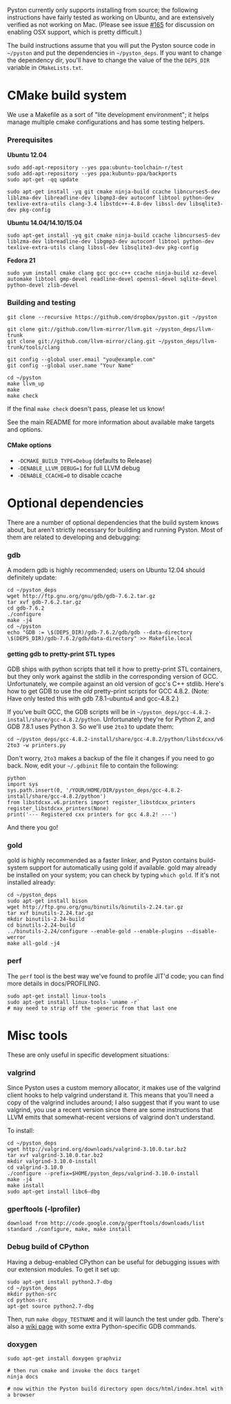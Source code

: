 Pyston currently only supports installing from source; the following instructions have fairly tested as working on Ubuntu, and are extensively verified as not working on Mac.  (Please see issue [#165](https://github.com/dropbox/pyston/issues/165) for discussion on enabling OSX support, which is pretty difficult.)

The build instructions assume that you will put the Pyston source code in `~/pyston` and put the dependencies in `~/pyston_deps`.  If you want to change the dependency dir, you'll have to change the value of the the `DEPS_DIR` variable in `CMakeLists.txt`.

# CMake build system

We use a Makefile as a sort of "lite development environment"; it helps manage multiple cmake configurations and has some testing helpers.

### Prerequisites

**Ubuntu 12.04**
```
sudo add-apt-repository --yes ppa:ubuntu-toolchain-r/test
sudo add-apt-repository --yes ppa:kubuntu-ppa/backports
sudo apt-get -qq update

sudo apt-get install -yq git cmake ninja-build ccache libncurses5-dev liblzma-dev libreadline-dev libgmp3-dev autoconf libtool python-dev texlive-extra-utils clang-3.4 libstdc++-4.8-dev libssl-dev libsqlite3-dev pkg-config
```


**Ubuntu 14.04/14.10/15.04**
```
sudo apt-get install -yq git cmake ninja-build ccache libncurses5-dev liblzma-dev libreadline-dev libgmp3-dev autoconf libtool python-dev texlive-extra-utils clang libssl-dev libsqlite3-dev pkg-config
```

**Fedora 21**
```
sudo yum install cmake clang gcc gcc-c++ ccache ninja-build xz-devel automake libtool gmp-devel readline-devel openssl-devel sqlite-devel python-devel zlib-devel
```

### Building and testing
```
git clone --recursive https://github.com/dropbox/pyston.git ~/pyston

git clone git://github.com/llvm-mirror/llvm.git ~/pyston_deps/llvm-trunk
git clone git://github.com/llvm-mirror/clang.git ~/pyston_deps/llvm-trunk/tools/clang

git config --global user.email "you@example.com"
git config --global user.name "Your Name"

cd ~/pyston
make llvm_up
make
make check
```

If the final `make check` doesn't pass, please let us know!

See the main README for more information about available make targets and options.


#### CMake options

- `-DCMAKE_BUILD_TYPE=Debug` (defaults to Release)
- `-DENABLE_LLVM_DEBUG=1` for full LLVM debug
- `-DENABLE_CCACHE=0` to disable ccache

# Optional dependencies

There are a number of optional dependencies that the build system knows about, but aren't strictly necessary for building and running Pyston.  Most of them are related to developing and debugging:

### gdb
A modern gdb is highly recommended; users on Ubuntu 12.04 should definitely update:

```
cd ~/pyston_deps
wget http://ftp.gnu.org/gnu/gdb/gdb-7.6.2.tar.gz
tar xvf gdb-7.6.2.tar.gz
cd gdb-7.6.2
./configure
make -j4
cd ~/pyston
echo "GDB := \$(DEPS_DIR)/gdb-7.6.2/gdb/gdb --data-directory \$(DEPS_DIR)/gdb-7.6.2/gdb/data-directory" >> Makefile.local
```

#### getting gdb to pretty-print STL types

GDB ships with python scripts that tell it how to pretty-print STL containers, but they only work against the stdlib in the corresponding version of GCC. Unfortunately, we compile against an old version of gcc's C++ stdlib. Here's how to get GDB to use the *old* pretty-print scripts for GCC 4.8.2. (Note: Have only tested this with gdb 7.8.1-ubuntu4 and gcc-4.8.2.)

If you've built GCC, the GDB scripts will be in `~/pyston_deps/gcc-4.8.2-install/share/gcc-4.8.2/python`. Unfortunately they're for Python 2, and GDB 7.8.1 uses Python 3. So we'll use `2to3` to update them:

```
cd ~/pyston_deps/gcc-4.8.2-install/share/gcc-4.8.2/python/libstdcxx/v6
2to3 -w printers.py
```

Don't worry, `2to3` makes a backup of the file it changes if you need to go back. Now, edit your `~/.gdbinit` file to contain the following:

```
python
import sys
sys.path.insert(0, '/YOUR/HOME/DIR/pyston_deps/gcc-4.8.2-install/share/gcc-4.8.2/python')
from libstdcxx.v6.printers import register_libstdcxx_printers
register_libstdcxx_printers(None)
print('--- Registered cxx printers for gcc 4.8.2! ---')
```

And there you go!

### gold

gold is highly recommended as a faster linker, and Pyston contains build-system support for automatically using gold if available.  gold may already be installed on your system; you can check by typing `which gold`.  If it's not installed already:

```
cd ~/pyston_deps
sudo apt-get install bison
wget http://ftp.gnu.org/gnu/binutils/binutils-2.24.tar.gz
tar xvf binutils-2.24.tar.gz
mkdir binutils-2.24-build
cd binutils-2.24-build
../binutils-2.24/configure --enable-gold --enable-plugins --disable-werror
make all-gold -j4
```

### perf
The `perf` tool is the best way we've found to profile JIT'd code; you can find more details in docs/PROFILING.

```
sudo apt-get install linux-tools
sudo apt-get install linux-tools-`uname -r`
# may need to strip off the -generic from that last one
```

# Misc tools

These are only useful in specific development situations:

### valgrind

Since Pyston uses a custom memory allocator, it makes use of the valgrind client hooks to help valgrind understand it.  This means that you'll need a copy of the valgrind includes around; I also suggest that if you want to use valgrind, you use a recent version since there are some instructions that LLVM emits that somewhat-recent versions of valgrind don't understand.

To install:

```
cd ~/pyston_deps
wget http://valgrind.org/downloads/valgrind-3.10.0.tar.bz2
tar xvf valgrind-3.10.0.tar.bz2
mkdir valgrind-3.10.0-install
cd valgrind-3.10.0
./configure --prefix=$HOME/pyston_deps/valgrind-3.10.0-install
make -j4
make install
sudo apt-get install libc6-dbg
```

### gperftools (-lprofiler)
```
download from http://code.google.com/p/gperftools/downloads/list
standard ./configure, make, make install
```

### Debug build of CPython

Having a debug-enabled CPython can be useful for debugging issues with our extension modules.  To get it set up:

```
sudo apt-get install python2.7-dbg
cd ~/pyston_deps
mkdir python-src
cd python-src
apt-get source python2.7-dbg
```

Then, run `make dbgpy_TESTNAME` and it will launch the test under gdb.  There's also a [wiki page](https://wiki.python.org/moin/DebuggingWithGdb) with some extra Python-specific GDB commands.

### doxygen
```
sudo apt-get install doxygen graphviz

# then run cmake and invoke the docs target
ninja docs

# now within the Pyston build directory open docs/html/index.html with a browser
```
